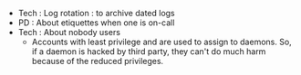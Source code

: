 - Tech : Log rotation : to archive dated logs
- PD : About etiquettes when one is on-call
- Tech : About nobody users
   * Accounts with least privilege and are used to assign to daemons. So, if a daemon is hacked by third party, they can't do much harm because of the reduced privileges.
